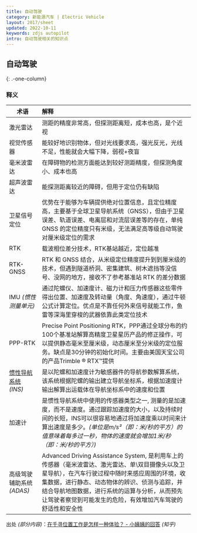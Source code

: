 ```yaml
---
title: 自动驾驶
category: 新能源汽车 | Electric Vehicle
layout: 2017/sheet
updated: 2022-10-11
keywords: zdjs autopilot
intro: 自动驾驶相关的知识点
---
```


## 自动驾驶
{: .-one-column}

### 释义

| 术语                      | 解释                                                                                                 |
| ------------------------ | :---------------------------------------------------------------------------------------------------- |
|激光雷达                   |测距的精度非常高，但探测距离短，成本也高，是个近视                                                         |
|视觉传感器                 |能较好地识别物体，但对光线要求高，强光反光，光线不足，性能就会大幅下降，弱视+夜盲                             |
|毫米波雷达                 |在障碍物的检测方面能达到较好测距精度，但探测角度小、成本也高                                                |
|超声波雷达                 |能探测距离较近的障碍，但用于定位仍有缺陷                                                                  |
|卫星信号定位               |优势在于能够为车辆提供绝对位置信息，且定位精度高，主要基于全球卫星导航系统（GNSS），但由于卫星误差、轨道误差、电离层和对流层误差等的存在，单纯 GNSS 的定位精度只有米级，无法满足高等级自动驾驶对厘米级定位的需求|
|RTK                       |载波相位差分技术，RTK基站越近，定位越准|
|RTK-GNSS                  |RTK 和 GNSS 结合，从米级定位精度提升到到厘米级的技术，但遇到隧道桥洞、密集建筑、树木遮挡等没信号、没网的地方，接收不了参考基准站 RTK 的差分数据                         |
|IMU _(惯性测量单元)_       |通过陀螺仪、加速度计、磁力计和压力传感器这些零件得出位置、加速度及转动量（角度、角速度），通过牛顿公式计算定位。优点是不靠任何外来信号就能工作，鱼雷等深海里穿梭的武器依靠此类定位技术|
|PPP-RTK                  |Precise Point Positioning RTK，PPP通过全球分布的约100个基准站解算高精度卫星星历产品的修正操作，可以提供静态毫米至厘米级，动态厘米至分米级的定位服务。缺点是30分钟的初始化时间。主要由美国天宝公司的产品Trimble ® RTX™提供|
|[惯性导航系统](accurate-positioning.md) _(INS)_ |是以陀螺和加速度计为敏感器件的导航参数解算系统，该系统根据陀螺的输出建立导航坐标系，根据加速度计输出解算出运载体在导航坐标系中的速度和位置| 
|加速计                     |是惯性导航系统中使用的传感器类型之一, 测量的是加速度，而不是速度。通过跟踪加速度的大小，以及持续时间的长短，INS可以很容易地通过将加速度乘以时间来计算出速度是多少。_(单位是m/s²（即：米/秒的平方）的值意味着每多过一秒，物体的速度就会增加1米/秒（即：米/秒的平方）)_|
|高级驾驶辅助系统 _(ADAS)_ |Advanced Driving Assistance System, 是利用车上的传感器（毫米波雷达、激光雷达、单\双目摄像头以及卫星导航），在汽车行驶过程中随时来感应周围的环境，收集数据，进行静态、动态物体的辨识、侦测与追踪，并结合导航地图数据，进行系统的运算与分析，从而预先让驾驶者察觉到可能发生的危险，有效增加汽车驾驶的舒适性和安全性|

出处 _(部分内容)_：[在千寻位置工作是怎样一种体验？ - 小姨姨的回答](https://www.zhihu.com/question/52596536/answer/2586442431) _(知乎)_

